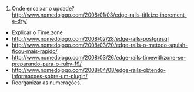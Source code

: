 1. Onde encaixar o updade? http://www.nomedojogo.com/2008/01/03/edge-rails-titleize-increment-e-dry/
* Explicar o Time.zone
* http://www.nomedojogo.com/2008/02/28/edge-rails-postgresql
* http://www.nomedojogo.com/2008/03/20/edge-rails-o-metodo-squish-ficou-mais-rapido/
* http://www.nomedojogo.com/2008/03/26/edge-rails-timewithzone-se-preparando-para-o-ruby-19/
* http://www.nomedojogo.com/2008/04/08/edge-rails-obtendo-informacoes-sobre-um-plugin/
* Reorganizar as numerações.